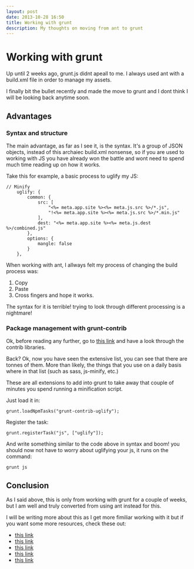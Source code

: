 ```yaml
---
layout: post
date: 2013-10-28 16:50
title: Working with grunt
description: My thoughts on moving from ant to grunt
---
```


# Working with grunt

Up until 2 weeks ago, grunt.js didnt apeall to me. I always used ant with a build.xml file in order to manage my assets.

I finally bit the bullet recently and made the move to grunt and I dont think I will be looking back anytime soon.

## Advantages

### Syntax and structure

The main advantage, as far as I see it, is the syntax. It's a group of JSON objects, instead of this archaiec build.xml nonsense, so if you are used to working with JS you have already won the battle and wont need to spend much time reading up on how it works.

Take this for example, a basic process to uglify my JS:

	// Minify
		uglify: {
			common: {
				src: [
					"<%= meta.app.site %><%= meta.js.src %>/*.js",
					"!<%= meta.app.site %><%= meta.js.src %>/*.min.js"
				],
				dest: "<%= meta.app.site %><%= meta.js.dest %>/combined.js"
			},
			options: {
				mangle: false
			}
		},

When working with ant, I allways felt my process of changing the build process was:

1. Copy
2. Paste
3. Cross fingers and hope it works.

The syntax for it is terrible! trying to look through different processing is a nightmare!

### Package management with grunt-contrib

Ok, before reading any further, go to [this link](http://) and have a look through the contrib libraries.

Back? Ok, now you have seen the extensive list, you can see that there are tonnes of them. More than likely, the things that you use on a daily basis where in that list (such as sass, js-minify, etc.)

These are all extensions to add into grunt to take away that couple of minutes you spend running a minification script.

Just load it in:

	grunt.loadNpmTasks("grunt-contrib-uglify");
	
Register the task:

	grunt.registerTask("js", ["uglify"]);
	
And write something similar to the code above in syntax and boom! you should now not have to worry about uglifying your js, it runs on the command:

	grunt js

## Conclusion

As I said above, this is only from working with grunt for a couple of weeks, but I am well and truly converted from using ant instead for this.

I will be writing more about this as I get more fimiliar working with it but if you want some more resources, check these out:

- [this link](http://)
- [this link](http://)
- [this link](http://)
- [this link](http://)
- [this link](http://)